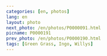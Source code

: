 ```yaml
---
categories: [en, photos]
lang: en
layout: photo
next_photo: /en/photos/P0000091.html
picname: P0000191
prev_photo: /en/photos/P0000190.html
tags: [Green Grass, Ingo, Willys]
---
```

